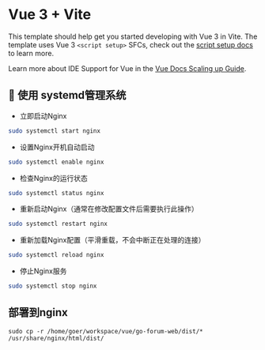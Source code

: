 # Vue 3 + Vite

This template should help get you started developing with Vue 3 in Vite. The template uses Vue 3 `<script setup>` SFCs, check out the [script setup docs](https://v3.vuejs.org/api/sfc-script-setup.html#sfc-script-setup) to learn more.

Learn more about IDE Support for Vue in the [Vue Docs Scaling up Guide](https://vuejs.org/guide/scaling-up/tooling.html#ide-support).

## 🔧 使用 systemd管理系统

- 立即启动Nginx​
```bash
sudo systemctl start nginx
```

- 设置Nginx开机自动启动​
```bash
sudo systemctl enable nginx
```

- 检查Nginx的运行状态​
```bash
sudo systemctl status nginx
```

- 重新启动Nginx​（通常在修改配置文件后需要执行此操作）
```bash
sudo systemctl restart nginx
```

- 重新加载Nginx配置​（平滑重载，不会中断正在处理的连接）
```bash
sudo systemctl reload nginx
```

- 停止Nginx服务​
```bash
sudo systemctl stop nginx
```

## 部署到nginx 
```
sudo cp -r /home/goer/workspace/vue/go-forum-web/dist/* /usr/share/nginx/html/dist/
```